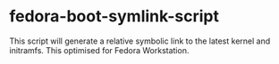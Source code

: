 # fedora-boot-symlink-script
This script will generate a relative symbolic link to the latest kernel and initramfs.  This optimised for Fedora Workstation.
